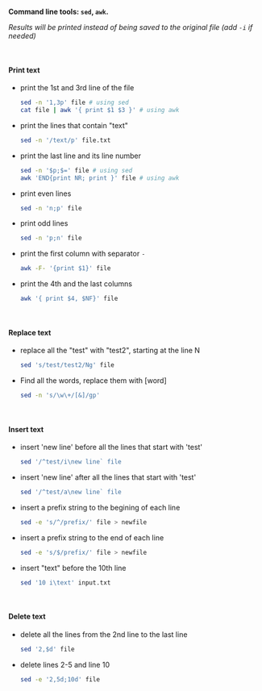 <br><br>

**Command line tools: `sed`, `awk`.**

*Results will be printed instead of being saved to the original file (add `-i` if needed)*

<br>

#### Print text

* print the 1st and 3rd line of the file
	```bash
	sed -n '1,3p' file # using sed
	cat file | awk '{ print $1 $3 }' # using awk
	```
	
* print the lines that contain "text"
	```bash
	sed -n '/text/p' file.txt
	```

* print the last line and its line number
	```bash
	sed -n '$p;$=' file # using sed
	awk 'END{print NR; print }' file # using awk
	```

* print even lines
	```bash
	sed -n 'n;p' file
	```

* print odd lines
	```bash
	sed -n 'p;n' file
	```

* print the first column with separator `-`
	```bash
	awk -F- '{print $1}' file
	```

* print the 4th and the last columns
	```bash
	awk '{ print $4, $NF}' file
	```

<br>

#### Replace text

* replace all the "test" with "test2", starting at the line N
	```bash
	sed 's/test/test2/Ng' file
	```

* Find all the words, replace them with [word]
	```bash
	sed -n 's/\w\+/[&]/gp'
	```


<br>

#### Insert text

* insert 'new line' before all the lines that start with 'test'
	```bash
	sed '/^test/i\new line` file
	```

* insert 'new line' after all the lines that start with 'test'
	```bash
	sed '/^test/a\new line` file
	```

* insert a prefix string to the begining of each line
	```bash
	sed -e 's/^/prefix/' file > newfile
	```

* insert a prefix string to the end of each line
	```bash
	sed -e 's/$/prefix/' file > newfile
	```
	
* insert "text" before the 10th line
	```bash
	sed '10 i\text' input.txt
	```

<br>

#### Delete text

* delete all the lines from the 2nd line to the last line
	```bash
	sed '2,$d' file
	```

* delete lines 2-5 and line 10
	```bash
	sed -e '2,5d;10d' file
	```
